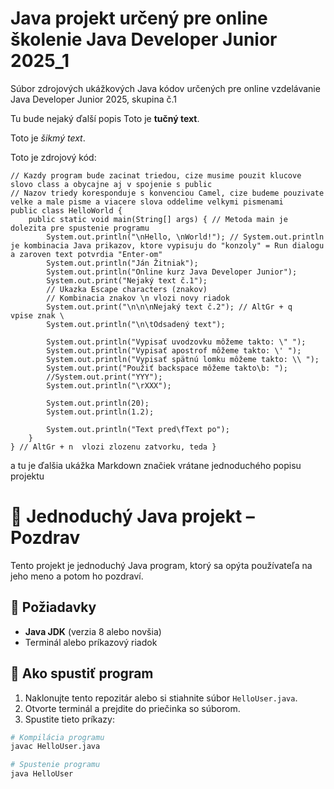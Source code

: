 # Java projekt určený pre online školenie Java Developer Junior 2025_1
Súbor zdrojových ukážkových Java kódov určených pre online vzdelávanie Java Developer Junior 2025, skupina č.1

Tu bude nejaký ďalší popis
Toto je **tučný text**.

Toto je *šikmý text*.

Toto je zdrojový kód:

``` 
// Kazdy program bude zacinat triedou, cize musime pouzit klucove slovo class a obycajne aj v spojenie s public
// Nazov triedy koresponduje s konvenciou Camel, cize budeme pouzivate velke a male pisme a viacere slova oddelime velkymi pismenami
public class HelloWorld {
    public static void main(String[] args) { // Metoda main je dolezita pre spustenie programu
        System.out.println("\nHello, \nWorld!"); // System.out.println je kombinacia Java prikazov, ktore vypisuju do "konzoly" = Run dialogu a zaroven text potvrdia "Enter-om"
        System.out.println("Ján Žitniak");
        System.out.println("Online kurz Java Developer Junior");
        System.out.print("Nejaký text č.1");
        // Ukazka Escape characters (znakov)
        // Kombinacia znakov \n vlozi novy riadok
        System.out.print("\n\n\nNejaký text č.2"); // AltGr + q     vpise znak \
        System.out.println("\n\tOdsadený text");

        System.out.println("Vypisať uvodzovku môžeme takto: \" ");
        System.out.println("Vypisať apostrof môžeme takto: \' ");
        System.out.println("Vypisať spätnú lomku môžeme takto: \\ ");
        System.out.print("Použiť backspace môžeme takto\b: ");
        //System.out.print("YYY");
        System.out.println("\rXXX");

        System.out.println(20);
        System.out.println(1.2);

        System.out.println("Text pred\fText po");
    }
} // AltGr + n  vlozi zlozenu zatvorku, teda }
```

a tu je ďalšia ukážka Markdown značiek vrátane jednoduchého popisu projektu

# 🌟 Jednoduchý Java projekt – Pozdrav

Tento projekt je jednoduchý Java program, ktorý sa opýta používateľa na jeho meno a potom ho pozdraví.

## 📌 Požiadavky
- **Java JDK** (verzia 8 alebo novšia)
- Terminál alebo príkazový riadok

## 🚀 Ako spustiť program

1. Naklonujte tento repozitár alebo si stiahnite súbor `HelloUser.java`.
2. Otvorte terminál a prejdite do priečinka so súborom.
3. Spustite tieto príkazy:

```bash
# Kompilácia programu
javac HelloUser.java

# Spustenie programu
java HelloUser
